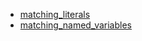 - [matching_literals](matching_literals/README.md)
- [matching_named_variables](matching_named_variables/README.md)